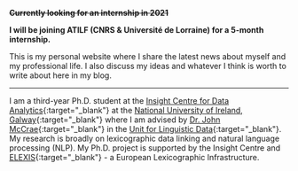 <div class="p-3 mb-2 bg-danger text-white text-center">
	<p><strike><b>Currently looking for an internship in 2021</b></strike></p>
</div>
<div class="p-3 mb-2 bg-success text-white text-center">
	<p><b>I will be joining ATILF (CNRS & Université de Lorraine) for a 5-month internship.</b></p>
</div>

This is my personal website where I share the latest news about myself and my professional life. I also discuss my ideas and whatever I think is worth to write about here in my blog.

<hr />

I am a third-year Ph.D. student at the [Insight Centre for Data Analytics](https://www.insight-centre.org/){:target="_blank"} at the [National University of Ireland, Galway](http://www.nuigalway.ie/){:target="_blank"} where I am advised by [Dr. John McCrae](https://john.mccr.ae/index){:target="_blank"} in the [Unit for Linguistic Data](https://nuig.insight-centre.org/uld){:target="_blank"}. My research is broadly on lexicographic data linking and natural language processing (NLP). My Ph.D. project is supported by the Insight Centre and [ELEXIS](https://elex.is/){:target="_blank"} - a European Lexicographic Infrastructure.
